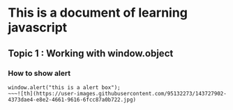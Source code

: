 # This is a document of learning javascript
## Topic 1 : Working with window.object
### How to show alert
~~~
window.alert("this is a alert box");
~~~![th](https://user-images.githubusercontent.com/95132273/143727902-4373dae4-e8e2-4661-9616-6fcc87a0b722.jpg)



